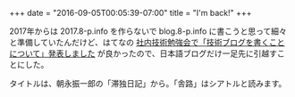 +++
date = "2016-09-05T00:05:39-07:00"
title = "I'm back!"
+++

2017年からは 2017.8-p.info を作らないで blog.8-p.info に書こうと思って細々と準備していたんだけど、はてなの [社内技術勉強会で「技術ブログを書くことについて」発表しました](http://developer.hatenastaff.com/entry/2016/09/02/150708) が良かったので、日本語ブログだけ一足先に引越すことにした。

タイトルは、朝永振一郎の「滞独日記」から。「舎路」はシアトルと読みます。
<!--more-->
